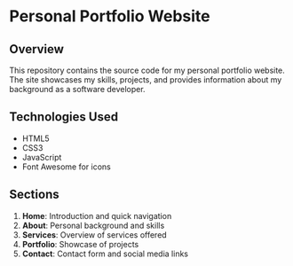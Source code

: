 # Personal Portfolio Website

## Overview
This repository contains the source code for my personal portfolio website. The site showcases my skills, projects, and provides information about my background as a software developer.

## Technologies Used
- HTML5
- CSS3
- JavaScript
- Font Awesome for icons

## Sections
1. **Home**: Introduction and quick navigation
2. **About**: Personal background and skills
3. **Services**: Overview of services offered
4. **Portfolio**: Showcase of projects
5. **Contact**: Contact form and social media links
